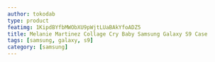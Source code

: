 ```yaml
---
author: tokodab
type: product
featimg: 1KipdBYfbMWObXU9pWjtLUaBAkYfoADZ5
title: Melanie Martinez Collage Cry Baby Samsung Galaxy S9 Case
tags: [samsung, galaxy, s9]
category: [samsung]
---
```

